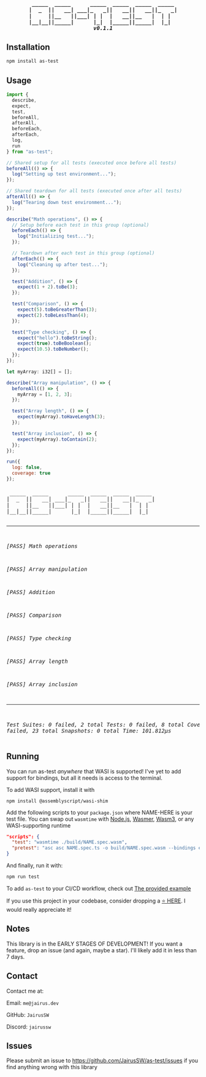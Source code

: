 <h5 align="center">
<pre> _____  _____      _____  _____  _____  _____ 
|  _  ||   __| ___|_   _||   __||   __||_   _|
|     ||__   ||___| | |  |   __||__   |  | |  
|__|__||_____|      |_|  |_____||_____|  |_|  
v0.1.1
</pre>
</h5>

## Installation

```bash
npm install as-test
```

## Usage

```js
import {
  describe,
  expect,
  test,
  beforeAll,
  afterAll,
  beforeEach,
  afterEach,
  log,
  run
} from "as-test";

// Shared setup for all tests (executed once before all tests)
beforeAll(() => {
  log("Setting up test environment...");
});

// Shared teardown for all tests (executed once after all tests)
afterAll(() => {
  log("Tearing down test environment...");
});

describe("Math operations", () => {
  // Setup before each test in this group (optional)
  beforeEach(() => {
    log("Initializing test...");
  });

  // Teardown after each test in this group (optional)
  afterEach(() => {
    log("Cleaning up after test...");
  });

  test("Addition", () => {
    expect(1 + 2).toBe(3);
  });

  test("Comparison", () => {
    expect(5).toBeGreaterThan(3);
    expect(2).toBeLessThan(4);
  });

  test("Type checking", () => {
    expect("hello").toBeString();
    expect(true).toBeBoolean();
    expect(10.5).toBeNumber();
  });
});

let myArray: i32[] = [];

describe("Array manipulation", () => {
  beforeAll(() => {
    myArray = [1, 2, 3];
  });

  test("Array length", () => {
    expect(myArray).toHaveLength(3);
  });

  test("Array inclusion", () => {
    expect(myArray).toContain(2);
  });
});

run({
  log: false,
  coverage: true
});
```

<h6>
<pre> _____  _____      _____  _____  _____  _____ 
|  _  ||   __| ___|_   _||   __||   __||_   _|
|     ||__   ||___| | |  |   __||__   |  | |  
|__|__||_____|      |_|  |_____||_____|  |_|  

-----------------------------------------

 [PASS]  Math operations

 [PASS]  Array manipulation

 [PASS]  Addition

 [PASS]  Comparison

 [PASS]  Type checking

 [PASS]  Array length

 [PASS]  Array inclusion

-----------------------------------------

Test Suites: 0 failed, 2 total
Tests:       0 failed, 8 total
Coverage:    0 failed, 23 total
Snapshots:   0 total
Time:        101.812μs
</pre>
</h6>

## Running

You can run as-test *anywhere* that WASI is supported! I've yet to add support for bindings, but all it needs is access to the terminal.

To add WASI support, install it with

```
npm install @assemblyscript/wasi-shim
```

Add the following scripts to your `package.json` where NAME-HERE is your test file.
You can swap out `wasmtime` with [Node.js](https://nodejs.org/), [Wasmer](https://wasmer.io/), [Wasm3](https://github.com/wasm3/wasm3), or any WASI-supporting runtime

```json
"scripts": {
  "test": "wasmtime ./build/NAME.spec.wasm",
  "pretest": "asc asc NAME.spec.ts -o build/NAME.spec.wasm --bindings esm --config ./node_modules/@assemblyscript/wasi-shim/asconfig.json"
}
```

And finally, run it with:

```bash
npm run test
```

To add `as-test` to your CI/CD workflow, check out [The provided example](https://github.com/JairusSW/as-test/blob/main/.github/workflows/nodejs.yml)

If you use this project in your codebase, consider dropping a [⭐ HERE](https://github.com/JairusSW/as-test). I would really appreciate it!

## Notes

This library is in the EARLY STAGES OF DEVELOPMENT!
If you want a feature, drop an issue (and again, maybe a star). I'll likely add it in less than 7 days.

## Contact

Contact me at:

Email: `me@jairus.dev`

GitHub: `JairusSW`

Discord: `jairussw`

## Issues

Please submit an issue to https://github.com/JairusSW/as-test/issues if you find anything wrong with this library